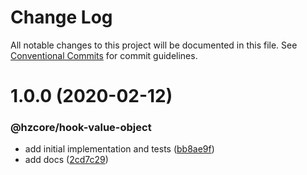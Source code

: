 # Change Log

All notable changes to this project will be documented in this file.
See [Conventional Commits](https://conventionalcommits.org) for commit guidelines.

# 1.0.0 (2020-02-12)


### @hzcore/hook-value-object

* add initial implementation and tests ([bb8ae9f](https://github.com/hzdg/hz-core/commit/bb8ae9f))
* add docs ([2cd7c29](https://github.com/hzdg/hz-core/commit/2cd7c29))
